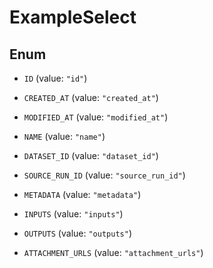 

# ExampleSelect

## Enum


* `ID` (value: `"id"`)

* `CREATED_AT` (value: `"created_at"`)

* `MODIFIED_AT` (value: `"modified_at"`)

* `NAME` (value: `"name"`)

* `DATASET_ID` (value: `"dataset_id"`)

* `SOURCE_RUN_ID` (value: `"source_run_id"`)

* `METADATA` (value: `"metadata"`)

* `INPUTS` (value: `"inputs"`)

* `OUTPUTS` (value: `"outputs"`)

* `ATTACHMENT_URLS` (value: `"attachment_urls"`)



